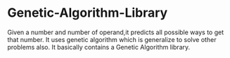 # Genetic-Algorithm-Library
Given a number and number of operand,it predicts all possible ways to get that number.
It uses genetic algorithm which is generalize to solve other problems also.
It basically contains a Genetic Algorithm library.
